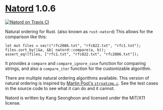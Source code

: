 [Natord][doc] 1.0.6
===================

[![Natord on Travis CI][travis-image]][travis]

[travis-image]: https://travis-ci.org/lifthrasiir/rust-natord.png
[travis]: https://travis-ci.org/lifthrasiir/rust-natord

Natural ordering for Rust. (also known as `rust-natord`)
This allows for the comparison like this:

~~~~ {.rust}
let mut files = vec!("rfc2086.txt", "rfc822.txt", "rfc1.txt");
files.sort_by(|&a, &b| natord::compare(a, b));
assert_eq!(files, ["rfc1.txt", "rfc822.txt", "rfc2086.txt"]);
~~~~

It provides a `compare` and `compare_ignore_case` function for comparing strings,
and also a `compare_iter` function for the customizable algorithm.

There are multiple natural ordering algorithms available.
This version of natural ordering is inspired by
[Martin Pool's `strnatcmp.c`](http://sourcefrog.net/projects/natsort/).
See the test cases in the source code to see what it can do and it cannot.

Natord is written by Kang Seonghoon and licensed under the MIT/X11 license.

[doc]: https://lifthrasiir.github.io/rust-natord/
